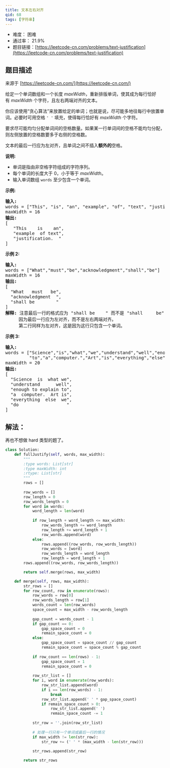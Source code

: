 ```yaml
---
title: 文本左右对齐
qid: 68
tags: [字符串]
---
```



- 难度： 困难
- 通过率： 21.9%
- 题目链接：[https://leetcode-cn.com/problems/text-justification](https://leetcode-cn.com/problems/text-justification)


## 题目描述

来源于 [https://leetcode-cn.com/](https://leetcode-cn.com/)

<p>给定一个单词数组和一个长度&nbsp;<em>maxWidth</em>，重新排版单词，使其成为每行恰好有&nbsp;<em>maxWidth</em>&nbsp;个字符，且左右两端对齐的文本。</p>

<p>你应该使用&ldquo;贪心算法&rdquo;来放置给定的单词；也就是说，尽可能多地往每行中放置单词。必要时可用空格&nbsp;<code>&#39; &#39;</code>&nbsp;填充，使得每行恰好有 <em>maxWidth</em>&nbsp;个字符。</p>

<p>要求尽可能均匀分配单词间的空格数量。如果某一行单词间的空格不能均匀分配，则左侧放置的空格数要多于右侧的空格数。</p>

<p>文本的最后一行应为左对齐，且单词之间不插入<strong>额外的</strong>空格。</p>

<p><strong>说明:</strong></p>

<ul>
	<li>单词是指由非空格字符组成的字符序列。</li>
	<li>每个单词的长度大于 0，小于等于&nbsp;<em>maxWidth</em>。</li>
	<li>输入单词数组 <code>words</code>&nbsp;至少包含一个单词。</li>
</ul>

<p><strong>示例:</strong></p>

<pre><strong>输入:</strong>
words = [&quot;This&quot;, &quot;is&quot;, &quot;an&quot;, &quot;example&quot;, &quot;of&quot;, &quot;text&quot;, &quot;justification.&quot;]
maxWidth = 16
<strong>输出:</strong>
[
&nbsp; &nbsp;&quot;This &nbsp; &nbsp;is &nbsp; &nbsp;an&quot;,
&nbsp; &nbsp;&quot;example &nbsp;of text&quot;,
&nbsp; &nbsp;&quot;justification. &nbsp;&quot;
]
</pre>

<p><strong>示例&nbsp;2:</strong></p>

<pre><strong>输入:</strong>
words = [&quot;What&quot;,&quot;must&quot;,&quot;be&quot;,&quot;acknowledgment&quot;,&quot;shall&quot;,&quot;be&quot;]
maxWidth = 16
<strong>输出:</strong>
[
&nbsp; &quot;What &nbsp; must &nbsp; be&quot;,
&nbsp; &quot;acknowledgment &nbsp;&quot;,
&nbsp; &quot;shall be &nbsp; &nbsp; &nbsp; &nbsp;&quot;
]
<strong>解释: </strong>注意最后一行的格式应为 &quot;shall be    &quot; 而不是 &quot;shall     be&quot;,
&nbsp;    因为最后一行应为左对齐，而不是左右两端对齐。       
     第二行同样为左对齐，这是因为这行只包含一个单词。
</pre>

<p><strong>示例&nbsp;3:</strong></p>

<pre><strong>输入:</strong>
words = [&quot;Science&quot;,&quot;is&quot;,&quot;what&quot;,&quot;we&quot;,&quot;understand&quot;,&quot;well&quot;,&quot;enough&quot;,&quot;to&quot;,&quot;explain&quot;,
&nbsp;        &quot;to&quot;,&quot;a&quot;,&quot;computer.&quot;,&quot;Art&quot;,&quot;is&quot;,&quot;everything&quot;,&quot;else&quot;,&quot;we&quot;,&quot;do&quot;]
maxWidth = 20
<strong>输出:</strong>
[
&nbsp; &quot;Science &nbsp;is &nbsp;what we&quot;,
  &quot;understand &nbsp; &nbsp; &nbsp;well&quot;,
&nbsp; &quot;enough to explain to&quot;,
&nbsp; &quot;a &nbsp;computer. &nbsp;Art is&quot;,
&nbsp; &quot;everything &nbsp;else &nbsp;we&quot;,
&nbsp; &quot;do &nbsp; &nbsp; &nbsp; &nbsp; &nbsp; &nbsp; &nbsp; &nbsp; &nbsp;&quot;
]
</pre>


## 解法：

再也不想做 hard 类型的题了。

```python
class Solution:
    def fullJustify(self, words, max_width):
        """
        :type words: List[str]
        :type maxWidth: int
        :rtype: List[str]
        """
        rows = []
        
        row_words = []
        row_length = 0
        row_words_length = 0
        for word in words:
            word_length = len(word)
            
            if row_length + word_length <= max_width:
                row_words_length += word_length
                row_length += word_length + 1
                row_words.append(word)
            else:
                rows.append((row_words, row_words_length))
                row_words = [word]
                row_words_length = word_length
                row_length = word_length + 1
        rows.append((row_words, row_words_length))

        return self.merge(rows, max_width)

    def merge(self, rows, max_width):
        str_rows = []
        for row_count, row in enumerate(rows):
            row_words = row[0]
            row_words_length = row[1]
            words_count = len(row_words)
            space_count = max_width - row_words_length
            
            gap_count = words_count - 1
            if gap_count == 0:
                gap_space_count = 0
                remain_space_count = 0
            else:
                gap_space_count = space_count // gap_count
                remain_space_count = space_count % gap_count
            
            if row_count == len(rows) - 1:
                gap_space_count = 1
                remain_space_count = 0
            
            row_str_list = []
            for i, word in enumerate(row_words):
                row_str_list.append(word)
                if i == len(row_words) - 1:
                    break
                row_str_list.append(' ' * gap_space_count)
                if remain_space_count > 0:
                    row_str_list.append(' ')
                    remain_space_count -= 1
            
            str_row = ''.join(row_str_list)
            
            # 处理一行只有一个单词或最后一行的情况
            if max_width != len(str_row):
                str_row += (' ' * (max_width - len(str_row)))
            
            str_rows.append(str_row)

        return str_rows
```